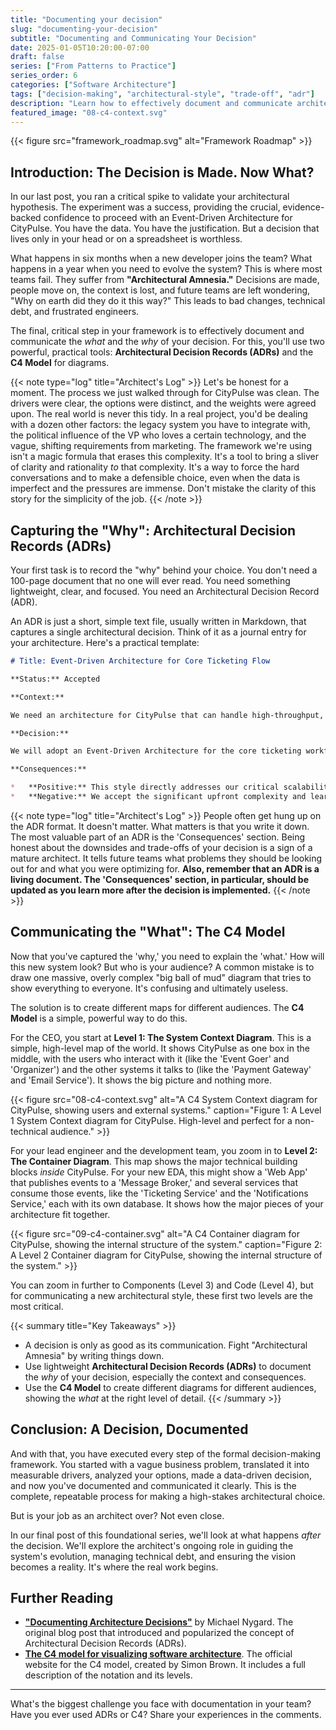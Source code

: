 ```yaml
---
title: "Documenting your decision"
slug: "documenting-your-decision"
subtitle: "Documenting and Communicating Your Decision"
date: 2025-01-05T10:20:00-07:00
draft: false
series: ["From Patterns to Practice"]
series_order: 6
categories: ["Software Architecture"]
tags: ["decision-making", "architectural-style", "trade-off", "adr"]
description: "Learn how to effectively document and communicate architectural decisions using Architectural Decision Records (ADRs) and the C4 Model to prevent 'Architectural Amnesia' and ensure clarity."
featured_image: "08-c4-context.svg"
---
```


{{< figure src="framework_roadmap.svg" alt="Framework Roadmap" >}}

## Introduction: The Decision is Made. Now What?

In our last post, you ran a critical spike to validate your architectural hypothesis. The experiment was a success, providing the crucial, evidence-backed confidence to proceed with an Event-Driven Architecture for CityPulse. You have the data. You have the justification. But a decision that lives only in your head or on a spreadsheet is worthless.

What happens in six months when a new developer joins the team? What happens in a year when you need to evolve the system? This is where most teams fail. They suffer from **"Architectural Amnesia."** Decisions are made, people move on, the context is lost, and future teams are left wondering, "Why on earth did they do it this way?" This leads to bad changes, technical debt, and frustrated engineers.

The final, critical step in your framework is to effectively document and communicate the *what* and the *why* of your decision. For this, you'll use two powerful, practical tools: **Architectural Decision Records (ADRs)** and the **C4 Model** for diagrams.

{{< note type="log" title="Architect's Log" >}}
Let's be honest for a moment. The process we just walked through for CityPulse was clean. The drivers were clear, the options were distinct, and the weights were agreed upon. The real world is never this tidy. In a real project, you'd be dealing with a dozen other factors: the legacy system you have to integrate with, the political influence of the VP who loves a certain technology, and the vague, shifting requirements from marketing. The framework we're using isn't a magic formula that erases this complexity. It's a tool to bring a sliver of clarity and rationality *to* that complexity. It's a way to force the hard conversations and to make a defensible choice, even when the data is imperfect and the pressures are immense. Don't mistake the clarity of this story for the simplicity of the job.
{{< /note >}}

## Capturing the "Why": Architectural Decision Records (ADRs)

Your first task is to record the "why" behind your choice. You don't need a 100-page document that no one will ever read. You need something lightweight, clear, and focused. You need an Architectural Decision Record (ADR).

An ADR is just a short, simple text file, usually written in Markdown, that captures a single architectural decision. Think of it as a journal entry for your architecture. Here's a practical template:

```markdown
# Title: Event-Driven Architecture for Core Ticketing Flow

**Status:** Accepted

**Context:**

We need an architecture for CityPulse that can handle high-throughput, transactional spikes during major concert sales, while allowing us to launch within a tight, 3-month deadline. A monolith risks failing under load, while a traditional microservices approach is too complex to build quickly.

**Decision:**

We will adopt an Event-Driven Architecture for the core ticketing workflow. The initial implementation will focus on the `TicketPurchaseRequested` event and the services that consume it. We will precede this with a two-week, time-boxed spike to prove out the technology and our team's ability to manage it.

**Consequences:**

*   **Positive:** This style directly addresses our critical scalability and reliability drivers. It decouples our services, making the system more resilient to individual component failures. It provides a foundation for future, real-time features.
*   **Negative:** We accept the significant upfront complexity and learning curve associated with asynchronous systems and eventual consistency. This poses a risk to our timeline, which we are mitigating with a focused spike. Debugging and end-to-end testing will be more difficult than in a monolith.
```

{{< note type="log" title="Architect's Log" >}}
People often get hung up on the ADR format. It doesn't matter. What matters is that you write it down. The most valuable part of an ADR is the 'Consequences' section. Being honest about the downsides and trade-offs of your decision is a sign of a mature architect. It tells future teams what problems they should be looking out for and what you were optimizing for. **Also, remember that an ADR is a living document. The 'Consequences' section, in particular, should be updated as you learn more after the decision is implemented.**
{{< /note >}}

## Communicating the "What": The C4 Model

Now that you've captured the 'why,' you need to explain the 'what.' How will this new system look? But who is your audience? A common mistake is to draw one massive, overly complex "big ball of mud" diagram that tries to show everything to everyone. It's confusing and ultimately useless.

The solution is to create different maps for different audiences. The **C4 Model** is a simple, powerful way to do this.

For the CEO, you start at **Level 1: The System Context Diagram**. This is a simple, high-level map of the world. It shows CityPulse as one box in the middle, with the users who interact with it (like the 'Event Goer' and 'Organizer') and the other systems it talks to (like the 'Payment Gateway' and 'Email Service'). It shows the big picture and nothing more.

{{< figure src="08-c4-context.svg" alt="A C4 System Context diagram for CityPulse, showing users and external systems." caption="Figure 1: A Level 1 System Context diagram for CityPulse. High-level and perfect for a non-technical audience." >}}

For your lead engineer and the development team, you zoom in to **Level 2: The Container Diagram**. This map shows the major technical building blocks *inside* CityPulse. For your new EDA, this might show a 'Web App' that publishes events to a 'Message Broker,' and several services that consume those events, like the 'Ticketing Service' and the 'Notifications Service,' each with its own database. It shows how the major pieces of your architecture fit together.

{{< figure src="09-c4-container.svg" alt="A C4 Container diagram for CityPulse, showing the internal structure of the system." caption="Figure 2: A Level 2 Container diagram for CityPulse, showing the internal structure of the system." >}}

You can zoom in further to Components (Level 3) and Code (Level 4), but for communicating a new architectural style, these first two levels are the most critical.

{{< summary title="Key Takeaways" >}}

* A decision is only as good as its communication. Fight \"Architectural Amnesia\" by writing things down.
* Use lightweight **Architectural Decision Records (ADRs)** to document the *why* of your decision, especially the context and consequences.
* Use the **C4 Model** to create different diagrams for different audiences, showing the *what* at the right level of detail.
{{< /summary >}}

## Conclusion: A Decision, Documented

And with that, you have executed every step of the formal decision-making framework. You started with a vague business problem, translated it into measurable drivers, analyzed your options, made a data-driven decision, and now you've documented and communicated it clearly. This is the complete, repeatable process for making a high-stakes architectural choice.

But is your job as an architect over? Not even close.

In our final post of this foundational series, we'll look at what happens *after* the decision. We'll explore the architect's ongoing role in guiding the system's evolution, managing technical debt, and ensuring the vision becomes a reality. It's where the real work begins.

## Further Reading

* [**"Documenting Architecture Decisions"**](https://cognitect.com/blog/2011/11/15/documenting-architecture-decisions) by Michael Nygard. The original blog post that introduced and popularized the concept of Architectural Decision Records (ADRs).
* [**The C4 model for visualizing software architecture**](https://c4model.com/). The official website for the C4 model, created by Simon Brown. It includes a full description of the notation and its levels.

---

What's the biggest challenge you face with documentation in your team? Have you ever used ADRs or C4? Share your experiences in the comments.

